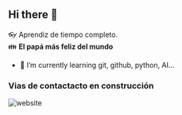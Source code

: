 ## Hi there 👋

:eyeglasses: Aprendiz de tiempo completo.  
:family: **El papá más feliz del mundo**

- 🌱 I’m currently learning git, github, python, AI...

### Vias de contactacto en construcción
![website](https://underconstruction)





<!--
**jufeespinosag/jufeespinosag** is a ✨ _special_ ✨ repository because its `README.md` (this file) appears on your GitHub profile.

Here are some ideas to get you started:

- 🔭 I’m currently working on ...
- 🌱 I’m currently learning ...
- 👯 I’m looking to collaborate on ...
- 🤔 I’m looking for help with ...
- 💬 Ask me about ...
- 📫 How to reach me: ...
- 😄 Pronouns: ...
- ⚡ Fun fact: ...
-->
